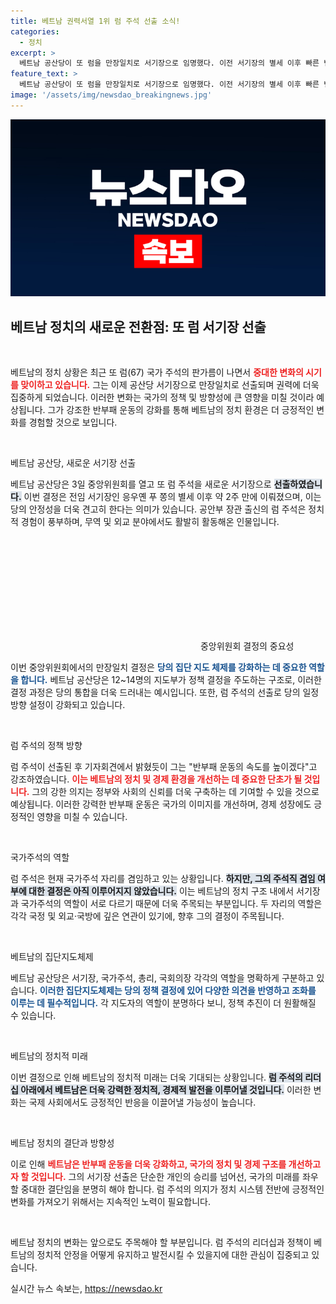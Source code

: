 ```yaml
---
title: 베트남 권력서열 1위 럼 주석 선출 소식!
categories:
  - 정치
excerpt: >
  베트남 공산당이 또 럼을 만장일치로 서기장으로 임명했다. 이전 서기장의 별세 이후 빠른 변화가 있던 가운데, 럼 주석은 반부패 운동 강화를 다짐하며 새로운 정치적 전환을 예고했다.
feature_text: >
  베트남 공산당이 또 럼을 만장일치로 서기장으로 임명했다. 이전 서기장의 별세 이후 빠른 변화가 있던 가운데, 럼 주석은 반부패 운동 강화를 다짐하며 새로운 정치적 전환을 예고했다.
image: '/assets/img/newsdao_breakingnews.jpg'
---
```


<p><img src="/assets/img/newsdao_breakingnews.jpg" alt="firstkoreanews 속보" /></p>

<h2 data-ke-size="size26">베트남 정치의 새로운 전환점: 또 럼 서기장 선출</h2>

<p data-ke-size="size16">&nbsp;</p>

<p>베트남의 정치 상황은 최근 또 럼(67) 국가 주석의 판가름이 나면서 <b><span style="color: #ee2323;">중대한 변화의 시기를 맞이하고 있습니다.</span></b> 그는 이제 공산당 서기장으로 만장일치로 선출되며 권력에 더욱 집중하게 되었습니다. 이러한 변화는 국가의 정책 및 방향성에 큰 영향을 미칠 것이라 예상됩니다. 그가 강조한 반부패 운동의 강화를 통해 베트남의 정치 환경은 더 긍정적인 변화를 경험할 것으로 보입니다. </p>

<p data-ke-size="size16">&nbsp;</p>

<p>베트남 공산당, 새로운 서기장 선출</p>

<p>베트남 공산당은 3일 중앙위원회를 열고 또 럼 주석을 새로운 서기장으로 <b><span style="background-color: #21538527;">선출하였습니다.</span></b> 이번 결정은 전임 서기장인 응우옌 푸 쫑의 별세 이후 약 2주 만에 이뤄졌으며, 이는 당의 안정성을 더욱 견고히 한다는 의미가 있습니다. 공안부 장관 출신의 럼 주석은 정치적 경험이 풍부하며, 무역 및 외교 분야에서도 활발히 활동해온 인물입니다. </p>

<p data-ke-size="size16">&nbsp;</p>

<p><svg></svg> 중앙위원회 결정의 중요성 </p>

<p>이번 중앙위원회에서의 만장일치 결정은 <b><span style="color: #1a5490;">당의 집단 지도 체제를 강화하는 데 중요한 역할을 합니다.</span></b> 베트남 공산당은 12~14명의 지도부가 정책 결정을 주도하는 구조로, 이러한 결정 과정은 당의 통합을 더욱 드러내는 예시입니다. 또한, 럼 주석의 선출로 당의 일정 방향 설정이 강화되고 있습니다. </p>

<p data-ke-size="size16">&nbsp;</p>

<p>럼 주석의 정책 방향</p>

<p>럼 주석이 선출된 후 기자회견에서 밝혔듯이 그는 "반부패 운동의 속도를 높이겠다"고 강조하였습니다. <b><span style="color: #ee2323;">이는 베트남의 정치 및 경제 환경을 개선하는 데 중요한 단초가 될 것입니다.</span></b> 그의 강한 의지는 정부와 사회의 신뢰를 더욱 구축하는 데 기여할 수 있을 것으로 예상됩니다. 이러한 강력한 반부패 운동은 국가의 이미지를 개선하며, 경제 성장에도 긍정적인 영향을 미칠 수 있습니다.</p>

<p data-ke-size="size16">&nbsp;</p>

<p>국가주석의 역할</p>

<p>럼 주석은 현재 국가주석 자리를 겸임하고 있는 상황입니다. <b><span style="background-color: #21538527;">하지만, 그의 주석직 겸임 여부에 대한 결정은 아직 이루어지지 않았습니다.</span></b> 이는 베트남의 정치 구조 내에서 서기장과 국가주석의 역할이 서로 다르기 때문에 더욱 주목되는 부분입니다. 두 자리의 역할은 각각 국정 및 외교·국방에 깊은 연관이 있기에, 향후 그의 결정이 주목됩니다.</p>

<p data-ke-size="size16">&nbsp;</p>

<p>베트남의 집단지도체제</p>

<p>베트남 공산당은 서기장, 국가주석, 총리, 국회의장 각각의 역할을 명확하게 구분하고 있습니다. <b><span style="color: #1a5490;">이러한 집단지도체제는 당의 정책 결정에 있어 다양한 의견을 반영하고 조화를 이루는 데 필수적입니다.</span></b> 각 지도자의 역할이 분명하다 보니, 정책 추진이 더 원활해질 수 있습니다.</p>

<p data-ke-size="size16">&nbsp;</p>

<p>베트남의 정치적 미래</p>

<p>이번 결정으로 인해 베트남의 정치적 미래는 더욱 기대되는 상황입니다. <b><span style="background-color: #21538527;">럼 주석의 리더십 아래에서 베트남은 더욱 강력한 정치적, 경제적 발전을 이루어낼 것입니다.</span></b> 이러한 변화는 국제 사회에서도 긍정적인 반응을 이끌어낼 가능성이 높습니다. </p>

<p data-ke-size="size16">&nbsp;</p>

<p>베트남 정치의 결단과 방향성</p>

<p>이로 인해 <b><span style="color: #ee2323;">베트남은 반부패 운동을 더욱 강화하고, 국가의 정치 및 경제 구조를 개선하고자 할 것입니다.</span></b> 그의 서기장 선출은 단순한 개인의 승리를 넘어선, 국가의 미래를 좌우할 중대한 결단임을 분명히 해야 합니다. 럼 주석의 의지가 정치 시스템 전반에 긍정적인 변화를 가져오기 위해서는 지속적인 노력이 필요합니다. </p>

<p data-ke-size="size16">&nbsp;</p>

<p>베트남 정치의 변화는 앞으로도 주목해야 할 부분입니다. 럼 주석의 리더십과 정책이 베트남의 정치적 안정을 어떻게 유지하고 발전시킬 수 있을지에 대한 관심이 집중되고 있습니다.</p>
실시간 뉴스 속보는, <a href="https://newsdao.kr" rel="dofollow">https://newsdao.kr</a>


